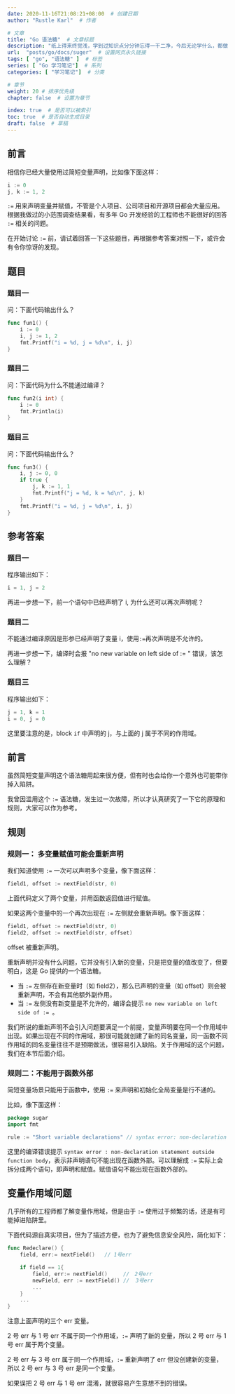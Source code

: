 ```yaml
---
date: 2020-11-16T21:08:21+08:00  # 创建日期
author: "Rustle Karl"  # 作者

# 文章
title: "Go 语法糖"  # 文章标题
description: "纸上得来终觉浅，学到过知识点分分钟忘得一干二净，今后无论学什么，都做好笔记吧。"
url:  "posts/go/docs/suger"  # 设置网页永久链接
tags: [ "go", "语法糖" ]  # 标签
series: [ "Go 学习笔记"]  # 系列
categories: [ "学习笔记"]  # 分类

# 章节
weight: 20 # 排序优先级
chapter: false  # 设置为章节

index: true  # 是否可以被索引
toc: true  # 是否自动生成目录
draft: false  # 草稿
---
```


## 前言

相信你已经大量使用过简短变量声明，比如像下面这样：

```go
i := 0
j, k := 1, 2
```

` := ` 用来声明变量并赋值，不管是个人项目、公司项目和开源项目都会大量应用。根据我做过的小范围调查结果看，有多年 Go 开发经验的工程师也不能很好的回答 ` := ` 相关的问题。

在开始讨论 ` := ` 前，请试着回答一下这些题目，再根据参考答案对照一下，或许会有令你惊讶的发现。

## 题目

### 题目一

问：下面代码输出什么？

```go
func fun1() {
    i := 0
    i, j := 1, 2
    fmt.Printf("i = %d, j = %d\n", i, j)
}
```

### 题目二

问：下面代码为什么不能通过编译？

```go
func fun2(i int) {
    i := 0
    fmt.Println(i)
}
```

### 题目三

问：下面代码输出什么？

```go
func fun3() {
    i, j := 0, 0
    if true {
        j, k := 1, 1
        fmt.Printf("j = %d, k = %d\n", j, k)
    }
    fmt.Printf("i = %d, j = %d\n", i, j)
}
```

## 参考答案

### 题目一

程序输出如下：

```go
i = 1, j = 2
```

再进一步想一下，前一个语句中已经声明了 i, 为什么还可以再次声明呢？

### 题目二

不能通过编译原因是形参已经声明了变量 i，使用`:=`再次声明是不允许的。

再进一步想一下，编译时会报 "no new variable on left side of := " 错误，该怎么理解？

### 题目三

程序输出如下：

```go
j = 1, k = 1
i = 0, j = 0
```

这里要注意的是，block `if` 中声明的 j，与上面的 j 属于不同的作用域。

## 前言

虽然简短变量声明这个语法糖用起来很方便，但有时也会给你一个意外也可能带你掉入陷阱。

我曾因滥用这个 ` := ` 语法糖，发生过一次故障，所以才认真研究了一下它的原理和规则，大家可以作为参考。

## 规则

### 规则一： 多变量赋值可能会重新声明

我们知道使用 ` := ` 一次可以声明多个变量，像下面这样：

```go
field1, offset := nextField(str, 0)
```

上面代码定义了两个变量，并用函数返回值进行赋值。

如果这两个变量中的一个再次出现在 ` := ` 左侧就会重新声明。像下面这样：

```go
field1, offset := nextField(str, 0)
field2, offset := nextField(str, offset)
```

offset 被重新声明。

重新声明并没有什么问题，它并没有引入新的变量，只是把变量的值改变了，但要明白，这是 Go 提供的一个语法糖。

- 当 ` := ` 左侧存在新变量时（如 field2），那么已声明的变量（如 offset）则会被重新声明，不会有其他额外副作用。
- 当 ` := ` 左侧没有新变量是不允许的，编译会提示 `no new variable on left side of := `。

我们所说的重新声明不会引入问题要满足一个前提，变量声明要在同一个作用域中出现。如果出现在不同的作用域，那很可能就创建了新的同名变量，同一函数不同作用域的同名变量往往不是预期做法，很容易引入缺陷。关于作用域的这个问题，我们在本节后面介绍。

### 规则二：不能用于函数外部

简短变量场景只能用于函数中，使用 ` := ` 来声明和初始化全局变量是行不通的。

比如，像下面这样：

```go
package sugar
import fmt

rule := "Short variable declarations" // syntax error: non-declaration statement outside function body
```

这里的编译错误提示 `syntax error : non-declaration statement outside function body`，表示非声明语句不能出现在函数外部。可以理解成 ` := ` 实际上会拆分成两个语句，即声明和赋值。赋值语句不能出现在函数外部的。

## 变量作用域问题

几乎所有的工程师都了解变量作用域，但是由于 ` := ` 使用过于频繁的话，还是有可能掉进陷阱里。

下面代码源自真实项目，但为了描述方便，也为了避免信息安全风险，简化如下：

```go
func Redeclare() {
    field, err:= nextField()   // 1号err

    if field == 1{
        field, err:= nextField()     //　2号err
        newField, err := nextField() //  3号err
        ...
    }
    ...
}
```

注意上面声明的三个 err 变量。

2 号 err 与 1 号 err 不属于同一个作用域，` := ` 声明了新的变量，所以 2 号 err 与 1 号 err 属于两个变量。

2 号 err 与 3 号 err 属于同一个作用域，` := ` 重新声明了 err 但没创建新的变量，所以 2 号 err 与 3 号 err 是同一个变量。

如果误把 2 号 err 与 1 号 err 混淆，就很容易产生意想不到的错误。
